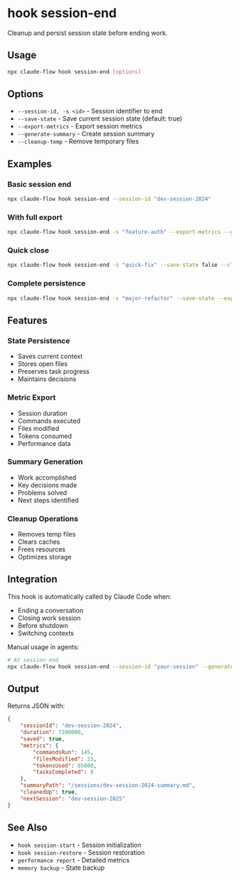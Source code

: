 # hook session-end

Cleanup and persist session state before ending work.

## Usage

```bash
npx claude-flow hook session-end [options]
```

## Options

- `--session-id, -s <id>` - Session identifier to end
- `--save-state` - Save current session state (default: true)
- `--export-metrics` - Export session metrics
- `--generate-summary` - Create session summary
- `--cleanup-temp` - Remove temporary files

## Examples

### Basic session end

```bash
npx claude-flow hook session-end --session-id "dev-session-2024"
```

### With full export

```bash
npx claude-flow hook session-end -s "feature-auth" --export-metrics --generate-summary
```

### Quick close

```bash
npx claude-flow hook session-end -s "quick-fix" --save-state false --cleanup-temp
```

### Complete persistence

```bash
npx claude-flow hook session-end -s "major-refactor" --save-state --export-metrics --generate-summary
```

## Features

### State Persistence

- Saves current context
- Stores open files
- Preserves task progress
- Maintains decisions

### Metric Export

- Session duration
- Commands executed
- Files modified
- Tokens consumed
- Performance data

### Summary Generation

- Work accomplished
- Key decisions made
- Problems solved
- Next steps identified

### Cleanup Operations

- Removes temp files
- Clears caches
- Frees resources
- Optimizes storage

## Integration

This hook is automatically called by Claude Code when:

- Ending a conversation
- Closing work session
- Before shutdown
- Switching contexts

Manual usage in agents:

```bash
# At session end
npx claude-flow hook session-end --session-id "your-session" --generate-summary
```

## Output

Returns JSON with:

```json
{
    "sessionId": "dev-session-2024",
    "duration": 7200000,
    "saved": true,
    "metrics": {
        "commandsRun": 145,
        "filesModified": 23,
        "tokensUsed": 85000,
        "tasksCompleted": 8
    },
    "summaryPath": "/sessions/dev-session-2024-summary.md",
    "cleanedUp": true,
    "nextSession": "dev-session-2025"
}
```

## See Also

- `hook session-start` - Session initialization
- `hook session-restore` - Session restoration
- `performance report` - Detailed metrics
- `memory backup` - State backup

